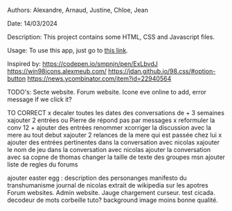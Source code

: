 Authors: Alexandre, Arnaud, Justine, Chloe, Jean

Date: 14/03/2024

Description:
This project contains some HTML, CSS and Javascript files.

Usage:
To use this app, just go to [this link](https://lostpc.netlify.app/).

Inspired by: https://codepen.io/smpnjn/pen/ExLbvdJ
https://win98icons.alexmeub.com/
https://jdan.github.io/98.css/#option-button
https://news.ycombinator.com/item?id=22940564


TODO's:
Secte website.
Forum website.
Icone eve online to add, error message if we click it?

TO CORRECT
x decaler toutes les dates des conversations de + 3 semaines
xajouter 2 entrées ou Pierre de répond pas par messages
x reformuler la conv 12 + ajouter des entrées
renommer
xcorriger la discussion avec la mere au tout debut
xajouter 2 relances de la mere qui est passée chez lui
x ajouter des entrées pertinentes dans la conversation avec nicolas
xajouter le nom de jeu dans la conversation avec nicolas
ajouter la conversation avec sa copne de thomas
changer la taille de texte des groupes msn
ajouter liste de regles du forums

ajouter easter egg : 
description des personanges
manifesto du transhumanisme
journal de nicolas
extrait de wikipedia sur les apotres
Forum websites.
Admin website.
Jauge chargement curseur.
test cicada.
decodeur de mots corbeille tuto?
background image moins bonne qualité.
